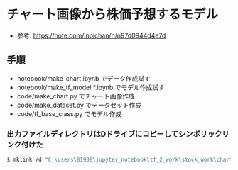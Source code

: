 # チャート画像から株価予想するモデル
- 参考: https://note.com/inoichan/n/n97d0944d4e7d

## 手順
- notebook/make_chart.ipynb でデータ作成試す
- notebook/make_tf_model.*.ipynb でモデル作成試す
- code/make_chart.py でチャート画像作成
- code/make_dataset.py でデータセット作成
- code/tf_base_class.py でモデル作成

### 出力ファイルディレクトリはDドライブにコピーしてシンボリックリンク付けた
```bash
$ mklink /d "C:\Users\81908\jupyter_notebook\tf_2_work\stock_work\chart_model\output" "D:\work\chart_model\output"
```